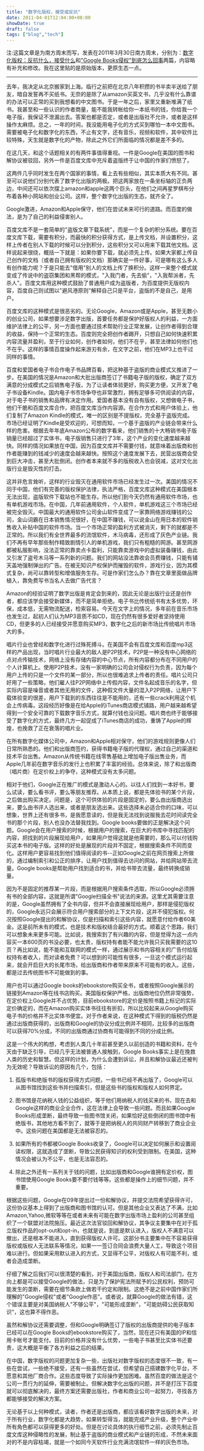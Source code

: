 ```yaml
---
title: "数字化版权，接受或反抗"
date: 2011-04-01T12:04:00+08:00
showDate: true
draft: false
tags: ["blog","tech"]
---
```


注:这篇文章是为南方周末而写，发表在2011年3月30日南方周末，分别为：[数字化版权：反抗什么，接受什么](http://www.infzm.com/content/57050)和["Google Books侵权"到底怎么回事](http://www.infzm.com/content/57101)两篇，内容略有补充和修改。我在这里贴的是原始版本，更原生态一点。

----------------------------------------------------------

去年，我决定从北京搬家到上海。临行之前把在北京八年积攒的书半卖半送给了朋友，暗自发誓再不买纸书。无奈的是除了从amazon买英文书，几乎没有什么靠谱的办法可以正常的买到我想看的中文图书。于是一年之后，家里又重新堆满了纸书。我甚至和一些认识的作者商量，能不能我转帐给你一本纸书的钱，你给我一个电子版，我保证不泄漏出去。答案也都是否定，或者是出版社不允许，或者是这样操作太麻烦。总之，一年的时间，我没能用电子化的方式买到哪怕一本中文图书。需要被电子化和数字化的东西，不止有文字，还有音乐，视频和软件，其中软件比较特殊，天生就是数字化的产物，除此之外它们所面临的情况都是差不多的。

在这几天，和这个话题相关的有两件事值得重视。一件是Google在美国的图书和解协议被驳回，另外一件是百度文库中充斥着盗版终于让中国的作家们愤怒了。

这两件几乎同时发生在两个国家的事情，看上去有些相似，其实本质大有不同。甚至可以说他们分别代表了数字化出版的两极。把这两家放在一条坐标轴的正负两边，中间还可以依次摆上amazon和apple这两个巨头，在他们之间再星罗棋布分布着各种小网站和创业公司。这样，整个数字化出版的生态，就齐全了。

Google激进，Amazon和Apple保守，他们在尝试未来可行的道路。而百度的做法，是为了自己的利益侵害别人。

百度文库不是一套简单的"盗版文章下载系统"，而是一个复杂的积分系统。要在百度文库下载，需要有积分，而最快的积分获得方式，是上传文档，并设置积分，这样上传者在别人下载的时候可以分到积分，这些积分又可以用来下载其他文档。这样说起来很绕，概括一下就是：如果你要下载，就必须先上传。如果大家都上传自己创作的文档（或者自己拥有版权的文档）那确实是一件好事，可是哪有这么多人有创作能力呢？于是只能去"借用"别人的文档上传了换积分。这样一来整个模式就变成了传说中的盗窃集团和黑帮的模式，"入我门者，先去偷"，"入我帮派者，先杀人"。百度文库用这种模式鼓励了普通用户成为盗版者，为百度提供无版权内容，百度自己则试图以"避风港原则"解释自己只是平台，盗版的不是自己，是用户。

百度文库的这种模式是很恶劣的。无论Google，Amazon或是Apple，甚至无数小的创业公司，如果想要涉足数字出版，首要任务都是保护好版权人的利益，一方面维护法律上的公平，另一方面也要通过技术帮助行业正常发展，让创作者得到合理的收益，保持一个正常的生态。百度则完全把创作者踢开，只想自己如何快速积累内容流量并盈利，至于行业如何，创作者如何，他们不在乎，甚至法律如何他们也不在乎。这样的事情百度操作起来游刃有余，在文字之前，他们在MP3上也干过同样的事情。

百度和爱国者电子书合作电子书品牌百看，把这种基于盗版的商业模式又推进了一步。在美国的情况是Amazon和大批出版商签订了书籍电子版的版权，确定了双方满意的分成模式之后销售电子版，为了让读者体验更好，购买更方便，又开发了电子书设备Kindle。国内电子书市场争夺也非常激烈，拥有足够多可供阅读的内容，对于电子书的销售和品牌有决定作用。爱国者基本没有自有版权，又想做电子书，他们干脆和百度文库合作，把百度文库当作内容源。在合作方式和用户体验上，他们复制了Amazon Kindle的模式，唯一的区别是不提版权，完全基于盗版完成。市场已经证明了Kindle是受欢迎的，可想而知，一个基于盗版的产业链会带来什么样的危害。根据去年年底Amazon公布的数字看来，他们销售的十大畅销书电子版销量已经超过了实体书，电子版销售只进行了3年，这个产业的变化速度越来越快。同样的情况如果放在中国，因为百度文库并不需要付钱，就意味着出版商和创作者能赚到的钱减少的速度会越来越快。按照这个速度发展下去，民营出版商会受到巨大冲击，甚至大批倒闭。创作者本来就不多的版税收入也会锐减，这对文化出版行业是毁灭性的打击。

这并非危言耸听，这样的行业毁灭在通用软件市场已经发生过一次。美国的情况不同于中国，他们有完善的版权保护法律，执法严格，百度文库这种模式在美国根本无法出现，盗版软件下载站也不能生存。所以他们到今天仍然有通用软件市场，也有单机游戏市场。在中国，几年前通用软件，个人软件，单机游戏这三个市场已经被完全毁灭。中国最大的通用软件公司金山软件变成了一家靠网络游戏赚钱的公司，金山词霸在日本销售情况很好，在中国不赚钱，可以说金山在用日本的软件销售收入补贴中国的软件市场。当一个市场正常的盈利方式被消灭，剩下的就都是不正常的。所以我们有全世界最多的流氓软件，木马病毒，还形成了灰色产业链。我们不再有早年那些制作精致剧情引人的单机游戏，我们只有粗糙的网游。甚至网游都被私服影响，没法正常的靠卖点卡盈利，只能靠卖游戏中的虚拟装备赚钱，由此又引发了盗号木马等一系列新的问题。我们的网站没法靠收会员费赚钱，只能有铺天盖地强制弹出的广告。在被无知识产权保护而摧毁的软件，游戏行业，因为其模式复杂，尚可以靠转型和增值服务生存。可是作家们怎么办？靠在文章里面做品牌植入，靠免费写书当名人去做广告代言？

Amazon的经验证明了数字出版是肯定会到来的，因此无论是出版行业还是创作者，都应该学会接受新媒体，而不是简单拒绝。电子书比传统纸书有太多优势，环保，成本低，无需物流配送，检索容易。今天在文字上的情况，多年前在音乐市场也发生过，起初人们认为MP3音质不如CD，现在仍然有很多爱好者坚持使用CD，但更多的人已经接受并愿意购买MP3，数字化之后的新市场比传统唱片市场大的多。

唱片行业也曾经和数字化进行过殊死搏斗。在美国不会有百度文库和百度mp3这样的产品出现，当时唱片行业最大的敌人是P2P技术，P2P是一种没有中心网络的点对点传输技术，网络上没有存储内容的中心节点，所有内容都分布在不同用户的个人计算机上。使用P2P技术，没有一家明确的公司会对侵权行为负责，因为每个用户上传的只是一个文件的某一部分，所以也很难追求上传者的责任。唱片公司只好用了一些策略，他们雇人往P2P网络中上传假内容，文件名起成音乐的名字，但实际内容是噪音或者其他无用的文件，这种假文件大量的混入P2P网络，让用户下载体验变的很差，用户下载到的东西往往是不能用的，还有一些crack利用这个机会上传病毒。这段经历好像是在给Apple的iTunes商店模式铺路，用户越来越希望得到一个安全可靠的下载数字音乐方式，就算付钱也没问题。唱片商也终于能够接受了数字化的方式，最终几方一起促成了iTunes商店的成功，重铸了Apple的辉煌，也挽救了正在衰落的唱片业。

在所有数字化媒体公司中，Amazon和Apple相对保守，他们的游戏规则更像人们日常所熟悉的。他们和出版商签约，获得书籍电子版的代理权，通过自己的渠道和技术平台出售。Amazon从传统书籍在线零售基础上增加电子版出售业务，而Apple几年前在数字音乐的发行上也积累了丰富的经验。总体来说，除了和出版商（唱片商）在定价权上的争夺，这种模式没有太多问题。

相对于他们，Google正在推广的模式是激动人心的。以往人们找到一本好书，要么试读，要么看书评，要么等朋友推荐。从本质上说，都是先体验书的某个片段，之后做出购买决定。问题是，这个可供体验的片段是固定的，要么由出版商选出来，要么由书评人选出来，或者是朋友选出来。这些选择未必适合你的口味，可以想象，世界上还有很多书，是我愿意读的，但是我无法找到说服我去花时间读完全书的那个片段，别人也没办法替我找到。Google books要做的正是解决这个问题。Google会在用户搜索的时候，根据用户的搜索，在巨大的书库中寻找匹配的内容，把找到的片段展现给用户，如果用户觉得这就是他需要的，那么可以付钱购买这本书的电子版。这样的好处是展现的片段并不固定，根据搜索条件不同而变化。这样用户更容易找到他们值得阅读的书--正如Google之前在网页搜索上所做的，通过编制索引和公正的排序，让用户找到值得去访问的网站，并给网站带去流量。Google books是帮助用户找到适合的书，并给书带去流量，最终转换成销量。

因为不是固定的推荐某一片段，而是根据用户搜索条件选取，所以Google必须拥有书的全部内容，这就是所谓"Google扫描全书"说法的来源。这里尤其需要注意的是，Google虽然拥有了全书内容，但并不会直接展现给用户，那样是侵犯版权的，Google永远只会展示符合用户搜索部分的上下文片段，这并不侵犯版权。何况按照Google提出的和解协议，仅是扫描和索引这些内容，就愿意付给作者60美金。这是前所未有的模式，也是技术和版权结合最好的方式。顺着这个思路，我们可以想象未来更多可能。比如说，我搜索到了有兴趣的内容，但是觉得为这一点内容买一本600页的书没必要，也太贵，版权持有者能不能允许我只买我需要的这10页？再比如说，能不能和互联网的模式一样，通过展示和书内容相关的广告付给版权持有者收入，而对读者免费？可以想到的可能性有很多，一旦这个模式运行起来，就会开启巨大的长尾市场，给出版商和作者带来原来不可能有的收入。这些，都是过去传统图书不可能做到的事。

用户也可以通过Google books的ebookstore购买全书，或者按照Google展示的链接到Amazon等在线书店购买。美国版权保护严格，出版商地位仍然非常强势，在定价权上Google并不占优势，目前ebookstore的定价是按照书籍上标记的实际定价确定的，而在Amazon购买实体书往往有折扣，所以比较起来从Google购买电子书的价格并不比实体书便宜。对于作者来说，在这种模式下得到的版税仍然是通过出版商获得的，出版商和Google的协议分成比例并不相同，比较多的出版商可以获得70%分成，不同的出版商通过协商有可能得到不同的分成比例。

这是一个伟大的构想，考虑到人类几十年前甚至更久以前创造的书籍和资料，在今天由于缺乏引导，已经几乎无法被普通人接触到，Google Books事实上是在挽救人类的历史和智慧。但这样的计划，为什么会遭到诉讼，并且和解协议最近还被判为无效呢？导致诉讼的原因有几个，包括：

1. 孤版书和绝版书的版权获得方式问题，一些书已经不再出版了，Google可以从图书馆找到这些书并扫描索引，但是这些书的版权和版权人如何界定。

2. 图书馆是花纳税人钱的公益组织，等于他们用纳税人的钱买来的书，现在去和Google这样的商业企业合作，这在法律上会导致一些问题。而且如果Google Books形成垄断，最终导致一些图书馆关闭，如果恰好这些倒闭的图书馆中有绝版书，其他地方看不到了，就等于是把纳税人的共同财产转移到了商业企业中。这些问题在美国都是无法被容忍的。

3. 如果所有的书都被Google Books收录了，Google可以决定如何展示和设置阅读权限，这就造成了垄断，导致公民获得知识的权利受到限制。在美国，这种情况会被认为不公平，也是无法容忍的。

4. 除此之外还有一系列关于钱的问题，比如出版商和Google谁拥有定价权，图书馆使用Google Books要不要付钱等等。这些都是操作上的细节问题，并不重要。

根据这些问题，Google在09年提出过一份和解协议，并提交法院希望获得许可，这份协议基本上得到了出版商和图书馆的认可。但是其他企业又表达了不满，比如Amazon,Yahoo,微软等等在或者未来有可能在数字出版市场上盈利的公司甚至组织了一个联盟对法院施压。最近这次法官驳回和解协议，其争议主要集中在对于孤立版权作品的opt-out和opt-in，也就是说，到底是默认进入，版权人不满意可以撤出，还是根本不能进入，直到获得版权人许可。这部分书主要集中在不容易获得版权或版权人无法联系等情况，如果一一签订合同会浪费大量人工，导致这个项目难以进行。但如果采用默认进入的方式，又显得不公平，对版权人有可能不利，或者会造成垄断。

仔细了解之后我们可以很清楚的看到，对于美国出版商，版权人和司法部门，在方向上都是可以接受Google的做法，只是为了保护宪法所赋予的公民权利，预防可能发生的垄断，需要在细节条款上做若干约定和限制。这绝不是之前中国作家们所理解的"Google侵权"或者"Google作恶"。或者说，就算Google的做法有错，这个错误主要是对美国纳税人"不够公平"，"可能形成垄断"，"可能妨碍公民获取知识"，这也算不得作恶。

虽然和解协议还需要调整，但和Google明确签订了版权的出版商提供的电子版本已经可以在Google Books的ebookstore购买了，当然，现在还只有美国的IP和信用卡帐号才能支付。目前的价格并没有什么优势，一些电子书甚至比实体书还要贵，这大概是平衡了各方利益之后的结果。

在中国，数字版权的问题更加复杂一些，出版社对数字版权的态度很不一致，有一些在尝试，一些绝不接受，还有一些虽然在尝试，但希望自己搭建数字化平台，不愿意和其他厂商合作。这些态度导致了实际操作更加困难。虽然百度的做法是这个公司一贯行为的延伸，需要被制止。但解决数字化出版的问题，并不是打压下百度就可以彻底解决的，最终方案还需要出版社，作者和商业公司一起努力，寻找各方都能够接受的解决方案。

无论基于以上何种模式，读者，作者还是出版商，都应该看好数字出版的未来，对于所有行业，数字化都是大趋势，如果转型得当，就能完成产业升级，整个产业中所有角色都可以获得更多的好处。但是在讨论具体的执行细节之前，必须先制止百度文库这种侵略性的发展，制止基于盗版的商业模式和产业链的形成，不然未来面对的不是内容枯竭，就是一个如同今天软件行业充满流氓软件一样的灰色市场。



